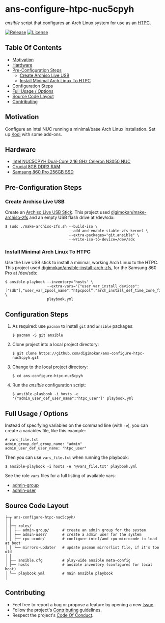 # ans-configure-htpc-nuc5cpyh

_ansible_ script that configures an Arch Linux system for use as an
[HTPC](https://en.wikipedia.org/wiki/Home_theater_PC).

[![Release](https://img.shields.io/github/release/digimokan/ans-configure-htpc-nuc5cpyh.svg?label=release)](https://github.com/digimokan/ans-configure-htpc-nuc5cpyh/releases/latest "Latest Release Notes")
[![License](https://img.shields.io/badge/license-MIT-blue.svg?label=license)](LICENSE.txt "Project License")

## Table Of Contents

* [Motivation](#motivation)
* [Hardware](#hardware)
* [Pre-Configuration Steps](#pre-configuration-steps)
    * [Create Archiso Live USB](#create-archiso-live-usb)
    * [Install Minimal Arch Linux To HTPC](#install-minimal-arch-linux-to-htpc)
* [Configuration Steps](#configuration-steps)
* [Full Usage / Options](#full-usage--options)
* [Source Code Layout](#source-code-layout)
* [Contributing](#contributing)

## Motivation

Configure an Intel NUC running a minimal/base Arch Linux installation. Set up
[Kodi](https://kodi.tv/) with some add-ons.

## Hardware

* [Intel NUC5CPYH Dual-Core 2.16 GHz Celeron N3050 NUC](https://www.amazon.com/dp/B00XPVRR5M)
* [Crucial 8GB DDR3 RAM](https://www.amazon.com/gp/product/B00LTV2BBK)
* [Samsung 860 Pro 256GB SSD](https://www.amazon.com/gp/product/B07864XMTK)

## Pre-Configuration Steps

### Create Archiso Live USB

Create an [Archiso Live USB Stick](https://wiki.archlinux.org/index.php/USB_flash_installation_media).
This project used [digimokan/make-archiso-zfs](https://github.com/digimokan/make-archiso-zfs)
and an empty USB flash drive at /dev/sdx:

   ```shell
   $ sudo ./make-archiso-zfs.sh --build-iso \
                                --add-and-enable-stable-zfs-kernel \
                                --extra-packages="git,ansible" \
                                --write-iso-to-device=/dev/sdx
   ```

### Install Minimal Arch Linux To HTPC

Use the Live USB stick to install a minimal, working Arch Linux to the HTPC.
This project used [digimokan/ansible-install-arch-zfs](https://github.com/digimokan/ansible-install-arch-zfs),
for the Samsung 860 Pro at /dev/sdb:

   ```shell
   $ ansible-playbook --inventory='hosts' \
                      --extra-vars='{"user_var_install_devices":["sdb"],"user_var_zpool_name":"htpcpool","arch_install_def_time_zone_file":"US/Central","arch_install_def_hostname":"htpc"}' \
                      playbook.yml
   ```

## Configuration Steps

1. As required: use `pacman` to install `git` and `ansible` packages:

   ```shell
   $ pacman -S git ansible
   ```

2. Clone project into a local project directory:

   ```shell
   $ git clone https://github.com/digimokan/ans-configure-htpc-nuc5cpyh.git
   ```

3. Change to the local project directory:

   ```shell
   $ cd ans-configure-htpc-nuc5cpyh
   ```

4. Run the _ansible_ configuration script:

   ```shell
   $ ansible-playbook -i hosts -e '{"admin_user_def_user_name":"htpc_user"}' playbook.yml
   ```

## Full Usage / Options

Instead of specifying variables on the command line (with `-e`), you can create
a variables file, like this example:

   ```
   # vars_file.txt
   admin_group_def_group_name: "admin"
   admin_user_def_user_name: "htpc_user"
   ```

Then you can use `vars_file.txt` when running the playbook:

   ```shell
   $ ansible-playbook -i hosts -e '@vars_file.txt' playbook.yml
   ```

See the role `vars` files for a full listing of available vars:

  * [admin-group](#../roles/admin-group/defaults/main.yml)
  * [admin-user](#../roles/admin-user/defaults/main.yml)

## Source Code Layout

```
├─┬ ans-configure-htpc-nuc5cpyh/
│ │
│ ├─┬ roles/
│ │ ├── admin-group/      # create an admin group for the system
│ │ ├── admin-user/       # create a admin user for the system
│ │ ├── cpu-ucode/        # configure intel/amd cpu microcode to load at boot
│ │ └── mirrors-update/   # update pacman mirrorlist file, if it's too old
│ │
│ ├── ansible.cfg         # play-wide ansible meta-config
│ ├── hosts               # ansible inventory (configured for local host)
│ └── playbook.yml        # main ansible playbook
│
```

## Contributing

* Feel free to report a bug or propose a feature by opening a new
  [Issue](https://github.com/digimokan/ans-configure-htpc-nuc5cpyh/issues).
* Follow the project's [Contributing](CONTRIBUTING.md) guidelines.
* Respect the project's [Code Of Conduct](CODE_OF_CONDUCT.md).

